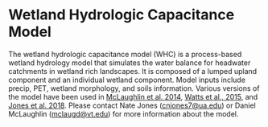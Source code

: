 # Wetland Hydrologic Capacitance Model
The wetland hydrologic capacitance model (WHC) is a process-based wetland hydrology model that simulates the water balance for headwater catchments in wetland rich landscapes. It is composed of a lumped upland component and an individual wetland component. Model inputs include precip, PET, wetland morphology, and soils information. Various versions of the model have been used in [McLaughlin et al. 2014](http://onlinelibrary.wiley.com/doi/10.1002/2013WR015002/abstract), [Watts et al., 2015](http://www.journals.uchicago.edu/doi/abs/10.1086/683484), and [Jones et al. 2018](http://onlinelibrary.wiley.com/doi/10.1002/fee.1744/abstract). Please contact Nate Jones (cnjones7@ua.edu) or Daniel McLaughlin (mclaugd@vt.edu) for more information about the model.
